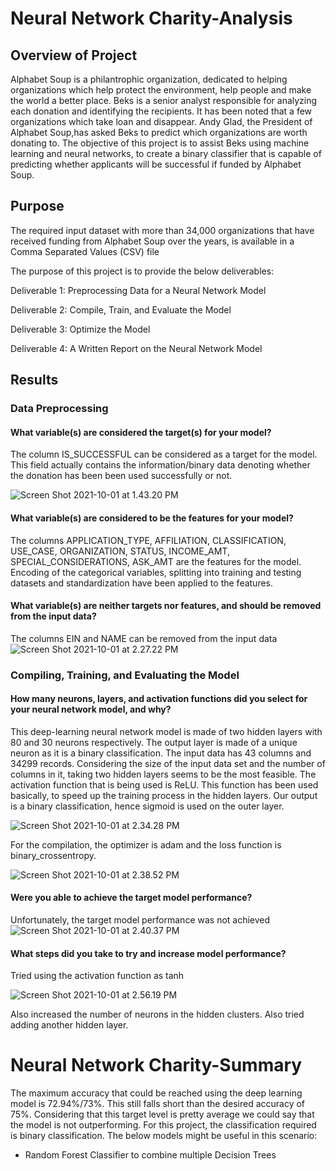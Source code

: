 #   Neural Network Charity-Analysis

## Overview of Project
Alphabet Soup is a philantrophic organization, dedicated to helping organizations which help protect the environment, help people and make the world a better place.
Beks is a senior analyst responsible for analyzing each donation and identifying the recipients. It has been noted that a few organizations which take loan and disappear. Andy Glad, the President of Alphabet Soup,has asked Beks to predict which organizations are worth donating to. 
The objective of this project is to assist Beks using machine learning and neural networks, to create a binary classifier that is capable of predicting whether applicants will be successful if funded by Alphabet Soup. 

## Purpose

The required input dataset with more than 34,000 organizations that have received funding from Alphabet Soup over the years, is available in a Comma Separated Values (CSV) file

The purpose of this project is to provide the below deliverables:

Deliverable 1: Preprocessing Data for a Neural Network Model


Deliverable 2: Compile, Train, and Evaluate the Model


Deliverable 3: Optimize the Model


Deliverable 4: A Written Report on the Neural Network Model

## Results

### Data Preprocessing

#### What variable(s) are considered the target(s) for your model?

The column IS_SUCCESSFUL can be considered as a target for the model.
This field actually contains the information/binary data denoting whether the donation has been been used successfully or not.

![Screen Shot 2021-10-01 at 1.43.20 PM](https://i.imgur.com/TCjHHCq.png)

#### What variable(s) are considered to be the features for your model?

The columns APPLICATION_TYPE, AFFILIATION, CLASSIFICATION, USE_CASE, ORGANIZATION, STATUS, INCOME_AMT, SPECIAL_CONSIDERATIONS, ASK_AMT are the features for the model.
Encoding of the categorical variables, splitting into training and testing datasets and standardization have been applied to the features.

#### What variable(s) are neither targets nor features, and should be removed from the input data?

The columns EIN and NAME can be removed from the input data
![Screen Shot 2021-10-01 at 2.27.22 PM](https://i.imgur.com/lW16BY3.png)

### Compiling, Training, and Evaluating the Model

#### How many neurons, layers, and activation functions did you select for your neural network model, and why?

This deep-learning neural network model is made of two hidden layers with 80 and 30 neurons respectively.
The output layer is made of a unique neuron as it is a binary classification.
The input data has 43 columns and 34299 records. Considering the size of the input data set and the number of columns in it, taking two hidden layers seems to be the most feasible.
The activation function that is being used is ReLU. This function has been used basically, to speed up the training process in the hidden layers.
Our output is a binary classification, hence sigmoid is used on the outer layer.

![Screen Shot 2021-10-01 at 2.34.28 PM](https://i.imgur.com/q7bT0EI.png)


For the compilation, the optimizer is adam and the loss function is binary_crossentropy.

![Screen Shot 2021-10-01 at 2.38.52 PM](https://i.imgur.com/k2h1y3O.png)

#### Were you able to achieve the target model performance?

Unfortunately, the target model performance was not achieved
![Screen Shot 2021-10-01 at 2.40.37 PM](https://i.imgur.com/ecQ0x4d.png)

#### What steps did you take to try and increase model performance?

Tried using the activation function as tanh

![Screen Shot 2021-10-01 at 2.56.19 PM](https://i.imgur.com/YKaDsPQ.png)

Also increased the number of neurons in the hidden clusters. Also tried adding another hidden layer.



#   Neural Network Charity-Summary

The maximum accuracy that could be reached using the deep learning model is 72.94%/73%. This still falls short than the desired accuracy of 75%. Considering that this target level is pretty average we could say that the model is not outperforming.
For this project, the classification required is binary classification.
The below models might be useful in this scenario:
* Random Forest Classifier to combine multiple Decision Trees







